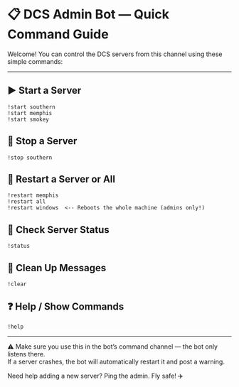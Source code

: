 # 📋 DCS Admin Bot — Quick Command Guide

Welcome! You can control the DCS servers from this channel using these simple commands:

---

## ▶️ Start a Server
```
!start southern
!start memphis
!start smokey
```

## 🛑 Stop a Server
```
!stop southern
```

## 🔁 Restart a Server or All
```
!restart memphis
!restart all
!restart windows  <-- Reboots the whole machine (admins only!)
```

## 📡 Check Server Status
```
!status
```

## 🧹 Clean Up Messages
```
!clear
```

## ❓ Help / Show Commands
```
!help
```

---

⚠️ Make sure you use this in the bot’s command channel — the bot only listens there.  
If a server crashes, the bot will automatically restart it and post a warning.

Need help adding a new server? Ping the admin. Fly safe! ✈️
